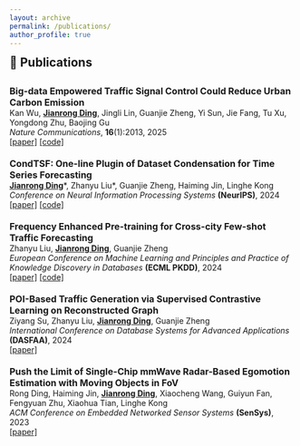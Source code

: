 ```yaml
---
layout: archive
permalink: /publications/
author_profile: true
---
```


<h2 style="margin-top: 1px;">📄 Publications</h2>
<div style="height: 10px;"></div>

<p style="margin: 0; font-size: 16px;"><b>Big-data Empowered Traffic Signal Control Could Reduce Urban Carbon Emission</b></p>
<p style="margin: 0; font-size: 14px;">Kan Wu, <b><u>Jianrong Ding</u></b>, Jingli Lin, Guanjie Zheng, Yi Sun, Jie Fang, Tu Xu, Yongdong Zhu, Baojing Gu</p>
<p style="margin: 0; font-size: 14px;"><i>Nature Communications</i>, <b>16</b>(1):2013, 2025</p>
<p style="margin: 0; font-size: 14px;"><a href="https://www.nature.com/articles/s41467-025-56701-4">[paper]</a>  <a href="https://github.com/RafaDD/BigData-TSC">[code]</a>
<div style="height: 20px;"></div>

<p style="margin: 0; font-size: 16px;"><b>CondTSF: One-line Plugin of Dataset Condensation for Time Series Forecasting</b></p>
<p style="margin: 0; font-size: 14px;"><b><u>Jianrong Ding</u></b>*, Zhanyu Liu*, Guanjie Zheng, Haiming Jin, Linghe Kong</p>
<p style="margin: 0; font-size: 14px;"><i>Conference on Neural Information Processing Systems</i> <b>(NeurIPS)</b>, 2024</p>
<p style="margin: 0; font-size: 14px;"><a href="https://arxiv.org/abs/2406.02131">[paper]</a>  <a href="https://github.com/RafaDD/CondTSF">[code]</a>
<div style="height: 20px;"></div>

<p style="margin: 0; font-size: 16px;"><b>Frequency Enhanced Pre-training for Cross-city Few-shot Traffic Forecasting</b></p>
<p style="margin: 0; font-size: 14px;">Zhanyu Liu, <b><u>Jianrong Ding</u></b>, Guanjie Zheng</p>
<p style="margin: 0; font-size: 14px;"><i>European Conference on Machine Learning and Principles and Practice of Knowledge Discovery in Databases</i> <b>(ECML PKDD)</b>, 2024</p>
<p style="margin: 0; font-size: 14px;"><a href="https://link.springer.com/chapter/10.1007/978-3-031-70344-7_3">[paper]</a>  <a href="https://github.com/zhyliu00/FEPCross">[code]</a>
<div style="height: 20px;"></div>

<p style="margin: 0; font-size: 16px;"><b>POI-Based Traffic Generation via Supervised Contrastive Learning on Reconstructed Graph</b></p>
<p style="margin: 0; font-size: 14px;">Ziyang Su, Zhanyu Liu, <b><u>Jianrong Ding</u></b>, Guanjie Zheng</p>
<p style="margin: 0; font-size: 14px;"><i>International Conference on Database Systems for Advanced Applications</i> <b>(DASFAA)</b>, 2024</p>
<p style="margin: 0; font-size: 14px;"><a href="https://link.springer.com/chapter/10.1007/978-981-97-5552-3_15">[paper]</a>
<div style="height: 20px;"></div>

<p style="margin: 0; font-size: 16px;"><b>Push the Limit of Single-Chip mmWave Radar-Based Egomotion Estimation with Moving Objects in FoV</b></p>
<p style="margin: 0; font-size: 14px;">Rong Ding, Haiming Jin, <b><u>Jianrong Ding</u></b>, Xiaocheng Wang, Guiyun Fan, Fengyuan Zhu, Xiaohua Tian, Linghe Kong</p>
<p style="margin: 0; font-size: 14px;"><i>ACM Conference on Embedded Networked Sensor Systems</i> <b>(SenSys)</b>, 2023</p>
<p style="margin: 0; font-size: 14px;"><a href="https://dl.acm.org/doi/10.1145/3625687.3625795">[paper]</a>

